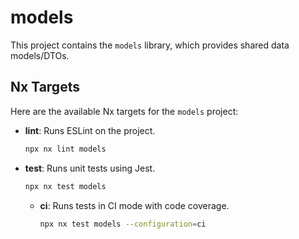 # models

This project contains the `models` library, which provides shared data models/DTOs.

## Nx Targets

Here are the available Nx targets for the `models` project:

-   **lint**: Runs ESLint on the project.
    ```bash
    npx nx lint models
    ```
-   **test**: Runs unit tests using Jest.
    ```bash
    npx nx test models
    ```
    -   **ci**: Runs tests in CI mode with code coverage.
        ```bash
        npx nx test models --configuration=ci
        ```